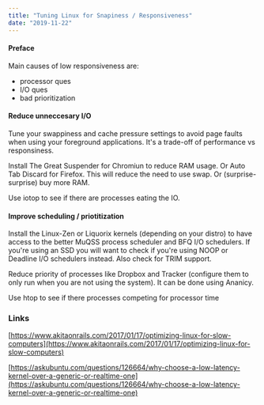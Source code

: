```yaml
---
title: "Tuning Linux for Snapiness / Responsiveness"
date: "2019-11-22"
---
```


#### Preface

Main causes of low responsiveness are:

- processor ques
- I/O ques
- bad prioritization

#### Reduce unneccesary I/O

Tune your swappiness and cache pressure settings to avoid page faults when using your foreground applications. It's a trade-off of performance vs responsiness.

Install The Great Suspender for Chromiun to reduce RAM usage. Or Auto Tab Discard for Firefox. This will reduce the need to use swap. Or (surprise-surprise) buy more RAM.

Use iotop to see if there are processes eating the IO.

#### Improve scheduling / priotitization

Install the Linux-Zen or Liquorix kernels (depending on your distro) to have access to the better MuQSS process scheduler and BFQ I/O schedulers. If you're using an SSD you will want to check if you're using NOOP or Deadline I/O schedulers instead. Also check for TRIM support.

Reduce priority of processes like Dropbox and Tracker (configure them to only run when you are not using the system). It can be done using Ananicy.

Use htop to see if there processes competing for processor time

### Links

[https://www.akitaonrails.com/2017/01/17/optimizing-linux-for-slow-computers](https://www.akitaonrails.com/2017/01/17/optimizing-linux-for-slow-computers)

[https://askubuntu.com/questions/126664/why-choose-a-low-latency-kernel-over-a-generic-or-realtime-one](https://askubuntu.com/questions/126664/why-choose-a-low-latency-kernel-over-a-generic-or-realtime-one)
